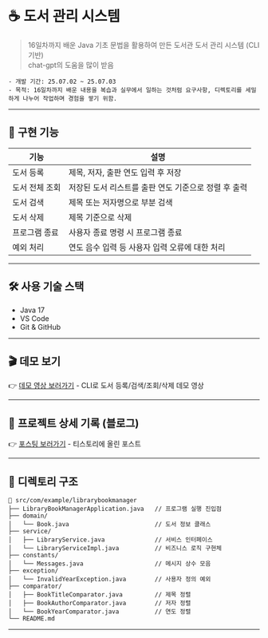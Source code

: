 # ☕ 도서 관리 시스템
> 16일차까지 배운 Java 기초 문법을 활용하여 만든 도서관 도서 관리 시스템 (CLI 기반)<br>
> chat-gpt의 도움을 많이 받음
```
- 개발 기간: 25.07.02 ~ 25.07.03
- 목적: 16일차까지 배운 내용을 복습과 실무에서 일하는 것처럼 요구사항, 디렉토리를 세밀하게 나누어 작업하며 경험을 쌓기 위함.
```
---

## 🧩 구현 기능
<table>
  <thead>
    <tr>
      <th>기능</th>
      <th>설명</th>
    </tr>
  </thead>
  <tbody>
    <tr>
      <td>도서 등록</td>
      <td>제목, 저자, 출판 연도 입력 후 저장</td>
    </tr>
    <tr>
      <td>도서 전체 조회</td>
      <td>저장된 도서 리스트를 출판 연도 기준으로 정렬 후 출력</td>
    </tr>
    <tr>
      <td>도서 검색</td>
      <td>제목 또는 저자명으로 부분 검색</td>
    </tr>
    <tr>
      <td>도서 삭제</td>
      <td>제목 기준으로 삭제</td>
    </tr>
    <tr>
      <td>프로그램 종료</td>
      <td>사용자 종료 명령 시 프로그램 종료</td>
    </tr>
    <tr>
      <td>예외 처리</td>
      <td>연도 음수 입력 등 사용자 입력 오류에 대한 처리</td>
    </tr>
  </tbody>
</table>

---

## 🛠 사용 기술 스택
- Java 17
- VS Code
- Git & GitHub

---

## 🎬 데모 보기
👉 [데모 영상 보러가기](https://youtu.be/IlUydW20KMI) - CLI로 도서 등록/검색/조회/삭제 데모 영상

---

## 📘 프로젝트 상세 기록 (블로그)
👉 [포스팅 보러가기](https://dev-jelee.tistory.com/entry/toy-project-Library-Book-Manager-CLI-Java) - 티스토리에 올린 포스트

---

## 📁 디렉토리 구조

```
📂 src/com/example/librarybookmanager
├── LibraryBookManagerApplication.java   // 프로그램 실행 진입점
├── domain/
│   └── Book.java                        // 도서 정보 클래스
├── service/
│   ├── LibraryService.java              // 서비스 인터페이스
│   └── LibraryServiceImpl.java          // 비즈니스 로직 구현체
├── constants/
│   └── Messages.java                    // 메시지 상수 모음
├── exception/
│   └── InvalidYearException.java        // 사용자 정의 예외
├── comparator/
│   ├── BookTitleComparator.java         // 제목 정렬
│   ├── BookAuthorComparator.java        // 저자 정렬
│   └── BookYearComparator.java          // 연도 정렬
└── README.md
```

---

